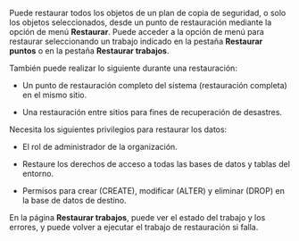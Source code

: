 Puede restaurar todos los objetos de un plan de copia de seguridad, o solo los objetos seleccionados, desde un punto de restauración mediante la opción de menú **Restaurar**. Puede acceder a la opción de menú para restaurar seleccionando un trabajo indicado en la pestaña **Restaurar puntos** o en la pestaña **Restaurar trabajos**.

También puede realizar lo siguiente durante una restauración:

-   Un punto de restauración completo del sistema (restauración completa) en el mismo sitio.


-   Una restauración entre sitios para fines de recuperación de desastres.


Necesita los siguientes privilegios para restaurar los datos:

-   El rol de administrador de la organización.


-   Restaure los derechos de acceso a todas las bases de datos y tablas del entorno.


-   Permisos para crear (CREATE), modificar (ALTER) y eliminar (DROP) en la base de datos de destino.


En la página **Restaurar trabajos**, puede ver el estado del trabajo y los errores, y puede volver a ejecutar el trabajo de restauración si falla.

